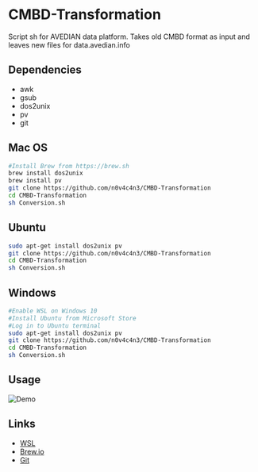 # CMBD-Transformation
Script sh for AVEDIAN data platform.
Takes old CMBD format as input and leaves new files for data.avedian.info 

## Dependencies
- awk
- gsub
- dos2unix
- pv
- git


## Mac OS
```bash
#Install Brew from https://brew.sh
brew install dos2unix
brew install pv
git clone https://github.com/n0v4c4n3/CMBD-Transformation
cd CMBD-Transformation
sh Conversion.sh
```

## Ubuntu 
```bash
sudo apt-get install dos2unix pv
git clone https://github.com/n0v4c4n3/CMBD-Transformation
cd CMBD-Transformation
sh Conversion.sh
```

## Windows 
```bash
#Enable WSL on Windows 10 
#Install Ubuntu from Microsoft Store
#Log in to Ubuntu terminal
sudo apt-get install dos2unix pv
git clone https://github.com/n0v4c4n3/CMBD-Transformation
cd CMBD-Transformation
sh Conversion.sh
```

## Usage
![Demo](https://github.com/n0v4c4n3/CMBD-Transformation/blob/master/Demo%20conversion.gif?raw=true)

## Links
- [WSL](https://docs.microsoft.com/en-us/windows/wsl/install-win10)
- [Brew.io](https://brew.sh)
- [Git](https://git-scm.com/downloads)
